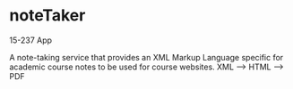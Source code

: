 noteTaker
=========

15-237 App

A note-taking service that provides an XML Markup Language specific 
for academic course notes to be used for course websites. 
XML --> HTML --> PDF